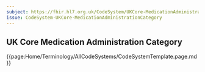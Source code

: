 ```yaml
---
subject: https://fhir.hl7.org.uk/CodeSystem/UKCore-MedicationAdministrationCategory
issue: CodeSystem-UKCore-MedicationAdministrationCategory
---
```

## UK Core Medication Administration Category

{{page:Home/Terminology/AllCodeSystems/CodeSystemTemplate.page.md}}